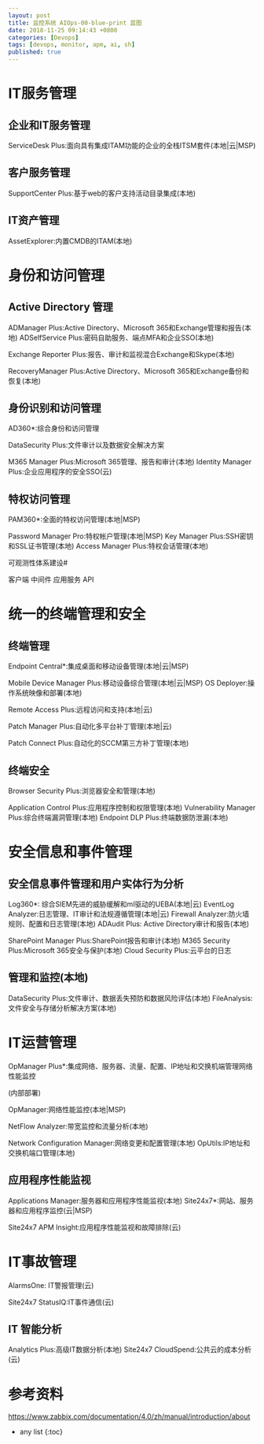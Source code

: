 ```yaml
---
layout: post
title: 监控系统 AIOps-00-blue-print 蓝图
date: 2018-11-25 09:14:43 +0800
categories: [Devops]
tags: [devops, monitor, apm, ai, sh]
published: true
---
```



# IT服务管理

## 企业和IT服务管理

ServiceDesk Plus:面向具有集成ITAM功能的企业的全栈ITSM套件(本地|云|MSP)

## 客户服务管理

SupportCenter Plus:基于web的客户支持活动目录集成(本地)

## IT资产管理

AssetExplorer:内置CMDB的ITAM(本地)

# 身份和访问管理

## Active Directory 管理

ADManager Plus:Active Directory、Microsoft 365和Exchange管理和报告(本地) ADSelfService Plus:密码自助服务、端点MFA和企业SSO(本地)

Exchange Reporter Plus:报告、审计和监视混合Exchange和Skype(本地)

RecoveryManager Plus:Active Directory、Microsoft 365和Exchange备份和恢复(本地)

## 身份识别和访问管理

AD360*:综合身份和访问管理

DataSecurity Plus:文件审计以及数据安全解决方案

M365 Manager Plus:Microsoft 365管理、报告和审计(本地) Identity Manager Plus:企业应用程序的安全SSO(云)

## 特权访问管理

PAM360*:全面的特权访问管理(本地|MSP)

Password Manager Pro:特权帐户管理(本地|MSP) Key Manager Plus:SSH密钥和SSL证书管理(本地) Access Manager Plus:特权会话管理(本地)

可观测性体系建设#



客户端	中间件	应用服务	API	

# 统一的终端管理和安全

## 终端管理

Endpoint Central*:集成桌面和移动设备管理(本地|云|MSP)

Mobile Device Manager Plus:移动设备综合管理(本地|云|MSP) OS Deployer:操作系统映像和部署(本地)

Remote Access Plus:远程访问和支持(本地|云)

Patch Manager Plus:自动化多平台补丁管理(本地|云)

Patch Connect Plus:自动化的SCCM第三方补丁管理(本地)

## 终端安全

Browser Security Plus:浏览器安全和管理(本地)

Application Control Plus:应用程序控制和权限管理(本地) Vulnerability Manager Plus:综合终端漏洞管理(本地) Endpoint DLP Plus:终端数据防泄漏(本地)

# 安全信息和事件管理

## 安全信息事件管理和用户实体行为分析

Log360*: 综合SIEM先进的威胁缓解和ml驱动的UEBA(本地|云) EventLog Analyzer:日志管理、IT审计和法规遵循管理(本地|云) Firewall Analyzer:防火墙规则、配置和日志管理(本地) ADAudit Plus: Active Directory审计和报告(本地)

SharePoint Manager Plus:SharePoint报告和审计(本地) M365 Security Plus:Microsoft 365安全与保护(本地) Cloud Security Plus:云平台的日志

## 管理和监控(本地)

DataSecurity Plus:文件审计、数据丢失预防和数据风险评估(本地) FileAnalysis:文件安全与存储分析解决方案(本地)


# IT运营管理

OpManager Plus*:集成网络、服务器、流量、配置、IP地址和交换机端管理网络性能监控

(内部部署)

OpManager:网络性能监控(本地|MSP)

NetFlow Analyzer:带宽监控和流量分析(本地)

Network Configuration Manager:网络变更和配置管理(本地) OpUtils:IP地址和交换机端口管理(本地)

## 应用程序性能监视

Applications Manager:服务器和应用程序性能监视(本地) Site24x7*:网站、服务器和应用程序监控(云|MSP)

Site24x7 APM Insight:应用程序性能监视和故障排除(云)

# IT事故管理

AlarmsOne: IT警报管理(云)

Site24x7 StatusIQ:IT事件通信(云)

## IT 智能分析

Analytics Plus:高级IT数据分析(本地)
Site24x7 CloudSpend:公共云的成本分析(云)


# 参考资料

https://www.zabbix.com/documentation/4.0/zh/manual/introduction/about

* any list
{:toc}
